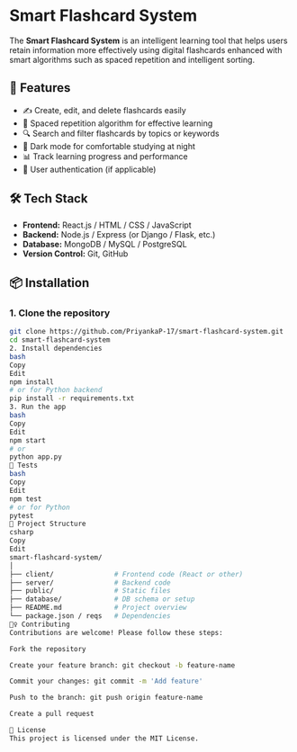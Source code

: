# Smart Flashcard System

The **Smart Flashcard System** is an intelligent learning tool that helps users retain information more effectively using digital flashcards enhanced with smart algorithms such as spaced repetition and intelligent sorting.

## 🚀 Features

- ✍️ Create, edit, and delete flashcards easily
- 🧠 Spaced repetition algorithm for effective learning
- 🔍 Search and filter flashcards by topics or keywords
- 🌙 Dark mode for comfortable studying at night
- 📊 Track learning progress and performance
- 🔐 User authentication (if applicable)

## 🛠️ Tech Stack

- **Frontend:** React.js / HTML / CSS / JavaScript
- **Backend:** Node.js / Express (or Django / Flask, etc.)
- **Database:** MongoDB / MySQL / PostgreSQL
- **Version Control:** Git, GitHub

## 📦 Installation

### 1. Clone the repository
```bash
git clone https://github.com/PriyankaP-17/smart-flashcard-system.git
cd smart-flashcard-system
2. Install dependencies
bash
Copy
Edit
npm install
# or for Python backend
pip install -r requirements.txt
3. Run the app
bash
Copy
Edit
npm start
# or
python app.py
🧪 Tests
bash
Copy
Edit
npm test
# or for Python
pytest
📁 Project Structure
csharp
Copy
Edit
smart-flashcard-system/
│
├── client/               # Frontend code (React or other)
├── server/               # Backend code
├── public/               # Static files
├── database/             # DB schema or setup
├── README.md             # Project overview
└── package.json / reqs   # Dependencies
🙋‍♀️ Contributing
Contributions are welcome! Please follow these steps:

Fork the repository

Create your feature branch: git checkout -b feature-name

Commit your changes: git commit -m 'Add feature'

Push to the branch: git push origin feature-name

Create a pull request

📄 License
This project is licensed under the MIT License.
